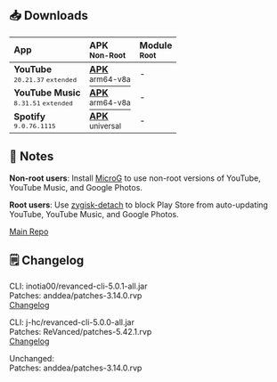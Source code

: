 ## 📥 Downloads
  
| App  | APK<br/><sup>Non-Root</sup> | Module<br/><sup>Root</sup> |  
| :--- | :-------------------------- | :------------------------- |  
| **YouTube**<br/><sup>`20.21.37` `extended`</sup> | [**APK**<br/><sup>arm64-v8a</sup>](https://github.com/Ven0m0/revanced-apps/releases/download/8/youtube-revanced-extended-v20.21.37-arm64-v8a.apk) | - |  
| **YouTube Music**<br/><sup>`8.31.51` `extended`</sup> | [**APK**<br/><sup>arm64-v8a</sup>](https://github.com/Ven0m0/revanced-apps/releases/download/8/youtube-music-revanced-extended-v8.31.51-arm64-v8a.apk) | - |  
| **Spotify**<br/><sup>`9.0.76.1115`</sup> | [**APK**<br/><sup>universal</sup>](https://github.com/Ven0m0/revanced-apps/releases/download/8/spotify-revanced-v9.0.76.1115-all.apk) | - |  

## 📌 Notes
  
**Non-root users**: Install [MicroG](https://github.com/ReVanced/GmsCore/releases) to use non-root versions of YouTube, YouTube Music, and Google Photos.
  
**Root users**: Use [zygisk-detach](https://github.com/j-hc/zygisk-detach) to block Play Store from auto-updating YouTube, YouTube Music, and Google Photos.
  
[Main Repo](https://github.com/avisek/revanced-apps)  

## 🗒️ Changelog
  
CLI: inotia00/revanced-cli-5.0.1-all.jar  
Patches: anddea/patches-3.14.0.rvp  
[Changelog](https://github.com/anddea/revanced-patches/releases/tag/v3.14.0)

CLI: j-hc/revanced-cli-5.0.0-all.jar  
Patches: ReVanced/patches-5.42.1.rvp  
[Changelog](https://github.com/ReVanced/revanced-patches/releases/tag/v5.42.1)  

Unchanged:  
Patches: anddea/patches-3.14.0.rvp    
